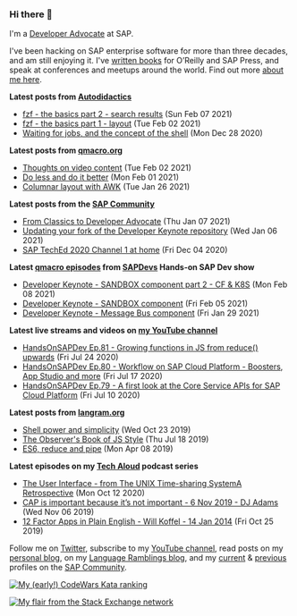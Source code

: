 
### Hi there 👋

I'm a [Developer Advocate](https://developers.sap.com/) at SAP.

I've been hacking on SAP enterprise software for more than three decades, and am still enjoying it. I've [written books](https://qmacro.org/about/#writing-and-talks) for O’Reilly and SAP Press, and speak at conferences and meetups around the world. Find out more [about me here](https://qmacro.org/about).

**Latest posts from [Autodidactics](https://qmacro.org/autodidactics/)**
- [fzf - the basics part 2 - search results](https://qmacro.org/autodidactics/2021/02/07/fzf-the-basics-2-search-results/) (Sun Feb 07 2021)
- [fzf - the basics part 1 - layout](https://qmacro.org/autodidactics/2021/02/02/fzf-the-basics-1-layout/) (Tue Feb 02 2021)
- [Waiting for jobs, and the concept of the shell](https://qmacro.org/autodidactics/2020/12/28/waiting-for-jobs/) (Mon Dec 28 2020)

**Latest posts from [qmacro.org](https://qmacro.org)**
- [Thoughts on video content](http://qmacro.org/2021/02/02/thoughts-on-video-content/) (Tue Feb 02 2021)
- [Do less and do it better](http://qmacro.org/2021/02/01/do-less-and-do-it-better/) (Mon Feb 01 2021)
- [Columnar layout with AWK](http://qmacro.org/2021/01/26/columnar-layout-with-awk/) (Tue Jan 26 2021)

**Latest posts from the [SAP Community](https://people.sap.com/dj.adams.sap)**
- [From Classics to Developer Advocate](https://blogs.sap.com/?p&#x3D;1251966) (Thu Jan 07 2021)
- [Updating your fork of the Developer Keynote repository](https://blogs.sap.com/2021/01/06/updating-your-developer-keynote-repo-fork/) (Wed Jan 06 2021)
- [SAP TechEd 2020 Channel 1 at home](https://blogs.sap.com/2020/12/04/sap-teched-2020-channel-1-at-home/) (Fri Dec 04 2020)

**Latest [qmacro episodes](https://www.youtube.com/playlist?list=PLfctWmgNyOIebP3qa7jXfn68QcwS5dttb) from [SAPDevs](https://www.youtube.com/user/sapdevs) Hands-on SAP Dev show**
- [Developer Keynote - SANDBOX component part 2 - CF &amp; K8S](https://www.youtube.com/watch?v&#x3D;yYeiTs4AC_U) (Mon Feb 08 2021)
- [Developer Keynote - SANDBOX component](https://www.youtube.com/watch?v&#x3D;lxtWeKR2kaM) (Fri Feb 05 2021)
- [Developer Keynote - Message Bus component](https://www.youtube.com/watch?v&#x3D;0-b-V5vd14Y) (Fri Jan 29 2021)

**Latest live streams and videos on [my YouTube channel](https://youtube.com/djadams-qmacro)**
- [HandsOnSAPDev Ep.81 - Growing functions in JS from reduce() upwards](https://www.youtube.com/watch?v&#x3D;4BptIHoRDAk) (Fri Jul 24 2020)
- [HandsOnSAPDev Ep.80 - Workflow on SAP Cloud Platform - Boosters, App Studio and more](https://www.youtube.com/watch?v&#x3D;Pn0pk0L0s_o) (Fri Jul 17 2020)
- [HandsOnSAPDev Ep.79 - A first look at the Core Service APIs for SAP Cloud Platform](https://www.youtube.com/watch?v&#x3D;yY3pXcw4e7c) (Fri Jul 10 2020)

**Latest posts from [langram.org](https://langram.org)**
- [Shell power and simplicity](http://langram.org/2019/10/23/shell-power-simplicity/) (Wed Oct 23 2019)
- [The Observer&#x27;s Book of JS Style](http://langram.org/2019/07/18/observers-book-of-js-style/) (Thu Jul 18 2019)
- [ES6, reduce and pipe](http://langram.org/2019/04/08/es6-reduce-and-pipe/) (Mon Apr 08 2019)

**Latest episodes on my [Tech Aloud](https://anchor.fm/tech-aloud) podcast series**
- [The User Interface - from The UNIX Time-sharing SystemA Retrospective](https://anchor.fm/tech-aloud/episodes/The-User-Interface---from-The-UNIX-Time-sharing-SystemA-Retrospective-eku7oa) (Mon Oct 12 2020)
- [CAP is important because it’s not important - 6 Nov 2019 - DJ Adams](https://anchor.fm/tech-aloud/episodes/CAP-is-important-because-its-not-important---6-Nov-2019---DJ-Adams-e8rg7s) (Wed Nov 06 2019)
- [12 Factor Apps in Plain English - Will Koffel - 14 Jan 2014](https://anchor.fm/tech-aloud/episodes/12-Factor-Apps-in-Plain-English---Will-Koffel---14-Jan-2014-e863pc) (Fri Oct 25 2019)

Follow me on [Twitter](https://twitter.com/qmacro), subscribe to my [YouTube channel](https://www.youtube.com/djadams-qmacro), read posts on my [personal blog](https://qmacro.org), on my [Language Ramblings blog](https://langram.org), and my [current](https://people.sap.com/dj.adams.sap#content:blogposts) & [previous](https://people.sap.com/dj.adams#content:blogposts) profiles on the [SAP Community](https://community.sap.com).

[![My (early!) CodeWars Kata ranking](https://www.codewars.com/users/qmacro/badges/small)](https://www.codewars.com/users/qmacro)

[![My flair from the Stack Exchange network](https://stackexchange.com/users/flair/162724.png)](https://stackexchange.com/users/162724)

